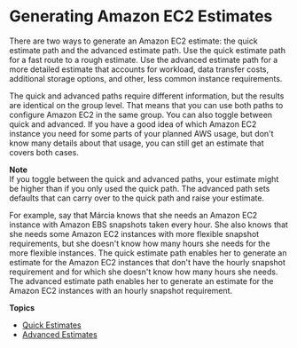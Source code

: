 # Generating Amazon EC2 Estimates<a name="ec2-estimates"></a>

There are two ways to generate an Amazon EC2 estimate: the quick estimate path and the advanced estimate path\. Use the quick estimate path for a fast route to a rough estimate\. Use the advanced estimate path for a more detailed estimate that accounts for workload, data transfer costs, additional storage options, and other, less common instance requirements\.

The quick and advanced paths require different information, but the results are identical on the group level\. That means that you can use both paths to configure Amazon EC2 in the same group\. You can also toggle between quick and advanced\. If you have a good idea of which Amazon EC2 instance you need for some parts of your planned AWS usage, but don't know many details about that usage, you can still get an estimate that covers both cases\.

**Note**  
If you toggle between the quick and advanced paths, your estimate might be higher than if you only used the quick path\. The advanced path sets defaults that can carry over to the quick path and raise your estimate\.

For example, say that Márcia knows that she needs an Amazon EC2 instance with Amazon EBS snapshots taken every hour\. She also knows that she needs some Amazon EC2 instances with more flexible snapshot requirements, but she doesn't know how many hours she needs for the more flexible instances\. The quick estimate path enables her to generate an estimate for the Amazon EC2 instances that don't have the hourly snapshot requirement and for which she doesn't know how many hours she needs\. The advanced estimate path enables her to generate an estimate for the Amazon EC2 instances with an hourly snapshot requirement\.

**Topics**
+ [Quick Estimates](quick-estimate.md)
+ [Advanced Estimates](advanced-estimate.md)